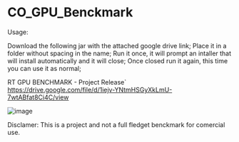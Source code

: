 # CO_GPU_Benckmark

Usage: 

Download the following jar with the attached google drive link;
Place it in a folder without spacing in the name; 
Run it once, it will prompt an intaller that will install automatically and it will close;
Once closed run it again, this time you can use it as normal;

RT GPU BENCHMARK - Project Release`
https://drive.google.com/file/d/1iejv-YNtmHSGyXkLmU-7wtABfat8Ci4C/view

![image](https://github.com/Gavril242/RuntimeTerror_GPU_Benchmark/assets/93073444/73402e7d-c88d-4594-a500-8e47ac5feb78)


Disclamer: This is a project and not a full fledget benckmark for comercial use.
